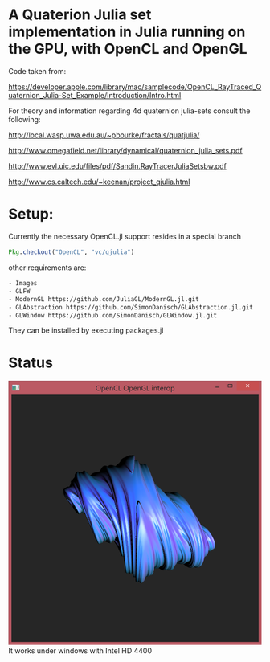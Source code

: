# A Quaterion Julia set implementation in Julia running on the GPU, with OpenCL and OpenGL

Code taken from:

https://developer.apple.com/library/mac/samplecode/OpenCL_RayTraced_Quaternion_Julia-Set_Example/Introduction/Intro.html

For theory and information regarding 4d quaternion julia-sets consult the following:

http://local.wasp.uwa.edu.au/~pbourke/fractals/quatjulia/

http://www.omegafield.net/library/dynamical/quaternion_julia_sets.pdf

http://www.evl.uic.edu/files/pdf/Sandin.RayTracerJuliaSetsbw.pdf

http://www.cs.caltech.edu/~keenan/project_qjulia.html

# Setup:

Currently the necessary OpenCL.jl support resides in a special branch 

````julia
Pkg.checkout("OpenCL", "vc/qjulia")
````

other requirements are:
```
- Images
- GLFW 
- ModernGL https://github.com/JuliaGL/ModernGL.jl.git
- GLAbstraction https://github.com/SimonDanisch/GLAbstraction.jl.git
- GLWindow https://github.com/SimonDanisch/GLWindow.jl.git
```
They can be installed by executing packages.jl
# Status
![Julia-Set Render](render.png "Window with rendered Julia-Set")
It works under windows with Intel HD 4400

